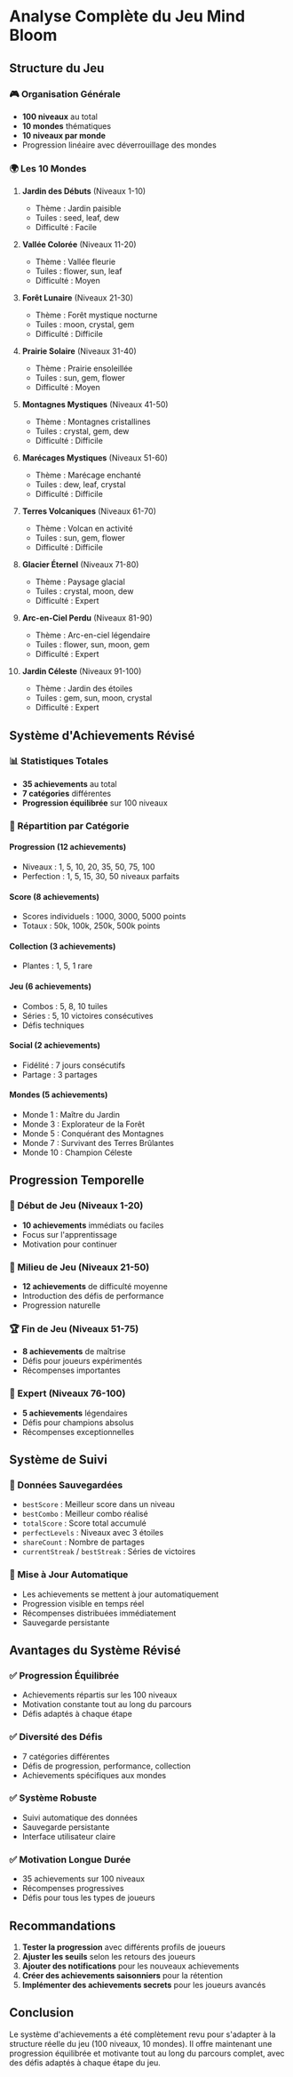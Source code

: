 # Analyse Complète du Jeu Mind Bloom

## Structure du Jeu

### 🎮 Organisation Générale
- **100 niveaux** au total
- **10 mondes** thématiques
- **10 niveaux par monde**
- Progression linéaire avec déverrouillage des mondes

### 🌍 Les 10 Mondes

1. **Jardin des Débuts** (Niveaux 1-10)
   - Thème : Jardin paisible
   - Tuiles : seed, leaf, dew
   - Difficulté : Facile

2. **Vallée Colorée** (Niveaux 11-20)
   - Thème : Vallée fleurie
   - Tuiles : flower, sun, leaf
   - Difficulté : Moyen

3. **Forêt Lunaire** (Niveaux 21-30)
   - Thème : Forêt mystique nocturne
   - Tuiles : moon, crystal, gem
   - Difficulté : Difficile

4. **Prairie Solaire** (Niveaux 31-40)
   - Thème : Prairie ensoleillée
   - Tuiles : sun, gem, flower
   - Difficulté : Moyen

5. **Montagnes Mystiques** (Niveaux 41-50)
   - Thème : Montagnes cristallines
   - Tuiles : crystal, gem, dew
   - Difficulté : Difficile

6. **Marécages Mystiques** (Niveaux 51-60)
   - Thème : Marécage enchanté
   - Tuiles : dew, leaf, crystal
   - Difficulté : Difficile

7. **Terres Volcaniques** (Niveaux 61-70)
   - Thème : Volcan en activité
   - Tuiles : sun, gem, flower
   - Difficulté : Difficile

8. **Glacier Éternel** (Niveaux 71-80)
   - Thème : Paysage glacial
   - Tuiles : crystal, moon, dew
   - Difficulté : Expert

9. **Arc-en-Ciel Perdu** (Niveaux 81-90)
   - Thème : Arc-en-ciel légendaire
   - Tuiles : flower, sun, moon, gem
   - Difficulté : Expert

10. **Jardin Céleste** (Niveaux 91-100)
    - Thème : Jardin des étoiles
    - Tuiles : gem, sun, moon, crystal
    - Difficulté : Expert

## Système d'Achievements Révisé

### 📊 Statistiques Totales
- **35 achievements** au total
- **7 catégories** différentes
- **Progression équilibrée** sur 100 niveaux

### 🎯 Répartition par Catégorie

#### Progression (12 achievements)
- Niveaux : 1, 5, 10, 20, 35, 50, 75, 100
- Perfection : 1, 5, 15, 30, 50 niveaux parfaits

#### Score (8 achievements)
- Scores individuels : 1000, 3000, 5000 points
- Totaux : 50k, 100k, 250k, 500k points

#### Collection (3 achievements)
- Plantes : 1, 5, 1 rare

#### Jeu (6 achievements)
- Combos : 5, 8, 10 tuiles
- Séries : 5, 10 victoires consécutives
- Défis techniques

#### Social (2 achievements)
- Fidélité : 7 jours consécutifs
- Partage : 3 partages

#### Mondes (5 achievements)
- Monde 1 : Maître du Jardin
- Monde 3 : Explorateur de la Forêt
- Monde 5 : Conquérant des Montagnes
- Monde 7 : Survivant des Terres Brûlantes
- Monde 10 : Champion Céleste

## Progression Temporelle

### 🚀 Début de Jeu (Niveaux 1-20)
- **10 achievements** immédiats ou faciles
- Focus sur l'apprentissage
- Motivation pour continuer

### 🎯 Milieu de Jeu (Niveaux 21-50)
- **12 achievements** de difficulté moyenne
- Introduction des défis de performance
- Progression naturelle

### 🏆 Fin de Jeu (Niveaux 51-75)
- **8 achievements** de maîtrise
- Défis pour joueurs expérimentés
- Récompenses importantes

### 👑 Expert (Niveaux 76-100)
- **5 achievements** légendaires
- Défis pour champions absolus
- Récompenses exceptionnelles

## Système de Suivi

### 💾 Données Sauvegardées
- `bestScore` : Meilleur score dans un niveau
- `bestCombo` : Meilleur combo réalisé
- `totalScore` : Score total accumulé
- `perfectLevels` : Niveaux avec 3 étoiles
- `shareCount` : Nombre de partages
- `currentStreak` / `bestStreak` : Séries de victoires

### 🔄 Mise à Jour Automatique
- Les achievements se mettent à jour automatiquement
- Progression visible en temps réel
- Récompenses distribuées immédiatement
- Sauvegarde persistante

## Avantages du Système Révisé

### ✅ Progression Équilibrée
- Achievements répartis sur les 100 niveaux
- Motivation constante tout au long du parcours
- Défis adaptés à chaque étape

### ✅ Diversité des Défis
- 7 catégories différentes
- Défis de progression, performance, collection
- Achievements spécifiques aux mondes

### ✅ Système Robuste
- Suivi automatique des données
- Sauvegarde persistante
- Interface utilisateur claire

### ✅ Motivation Longue Durée
- 35 achievements sur 100 niveaux
- Récompenses progressives
- Défis pour tous les types de joueurs

## Recommandations

1. **Tester la progression** avec différents profils de joueurs
2. **Ajuster les seuils** selon les retours des joueurs
3. **Ajouter des notifications** pour les nouveaux achievements
4. **Créer des achievements saisonniers** pour la rétention
5. **Implémenter des achievements secrets** pour les joueurs avancés

## Conclusion

Le système d'achievements a été complètement revu pour s'adapter à la structure réelle du jeu (100 niveaux, 10 mondes). Il offre maintenant une progression équilibrée et motivante tout au long du parcours complet, avec des défis adaptés à chaque étape du jeu.
